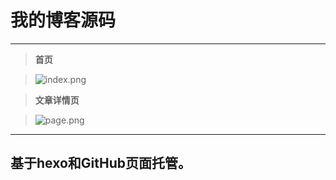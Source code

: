 # 我的博客源码
---
> **首页**

> ![index.png](https://s2.loli.net/2022/01/09/xm7ARKDWvPXNEZo.png)

> **文章详情页**

> ![page.png](https://s2.loli.net/2022/01/09/LbQPWJzp5sU4o8E.png)
---

## 基于hexo和GitHub页面托管。